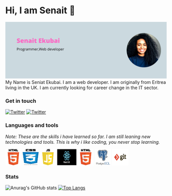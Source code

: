 <h1>Hi, I am Senait 👋</h1>
<img src="banner.png">
My Name is Seniat Ekubai. I am a web developer.
I am originally from Eritrea living in the UK.
I am currently looking for career change in the IT sector.

<h3>Get in touch</h3>

[![Twitter](https://img.shields.io/badge/Gmail-D14836?style=for-the-badge&logo=gmail&logoColor=white)](senaitekubai@gmail.com)
[![Twitter](https://img.shields.io/badge/LinkedIn-0077B5?style=for-the-badge&logo=linkedin&logoColor=white)](https://www.linkedin.com/in/senait-ekubai/)

<h3>Languages and tools</h3>
<em><p>Note: These are the skills i have learned so far. I am still leaning new technologies and tools. This is why i like coding, you never stop learning.</p>
</em>

<span>
<img src="html.png" width="50" height="50">
<img src="css.jpeg" width="50" height="50">
<img src="js.png" width="50" height="50">
<img src="react.png" width="60" height="50">
<img src="html.png" width="50" height="50">
<img src="psql.png" width="50" height="50">
<img src="git.png" width="50" height="50">
</span>

<h3>Stats</h3>

![Anurag's GitHub stats](https://github-readme-stats.vercel.app/api?username=SenaitEkubai&show_icons=true&theme=dark)
[![Top Langs](https://github-readme-stats.vercel.app/api/top-langs/?username=SenaitEkubai&show_icons=true&theme=dark)](https://github.com/SenaitEkubai/github-readme-stats)
